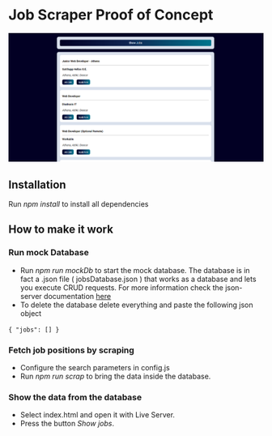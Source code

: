 # Job Scraper Proof of Concept

![Screenshot](scrap-poc.png)

## Installation

Run *npm install* to install all dependencies

## How to make it work

### Run mock Database

- Run *npm run mockDb* to start the mock database.
The database is in fact a .json file ( jobsDatabase.json ) that works as a database and lets you execute CRUD requests.
For more information check the json-server documentation [here](https://www.npmjs.com/package/json-server)
- To delete the database delete everything and paste the following json object

``{
    "jobs": []
}``

### Fetch job positions by scraping

- Configure the search parameters in config.js
- Run *npm run scrap* to bring the data inside the database.


### Show the data from the database

- Select index.html and open it with Live Server.
- Press the button *Show jobs*.

